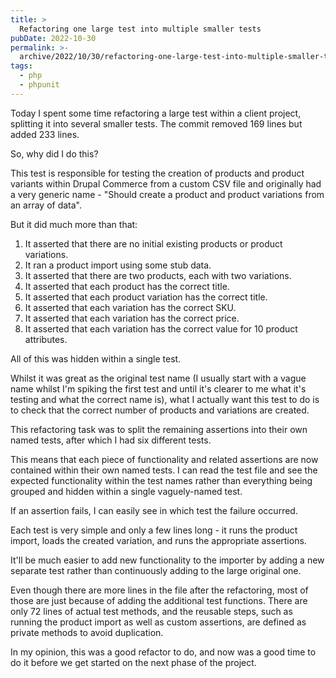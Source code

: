 ```yaml
---
title: >
  Refactoring one large test into multiple smaller tests
pubDate: 2022-10-30
permalink: >-
  archive/2022/10/30/refactoring-one-large-test-into-multiple-smaller-tests
tags:
  - php
  - phpunit
---
```


Today I spent some time refactoring a large test within a client project, splitting it into several smaller tests. The commit removed 169 lines but added 233 lines.

So, why did I do this?

This test is responsible for testing the creation of products and product variants within Drupal Commerce from a custom CSV file and originally had a very generic name - "Should create a product and product variations from an array of data".

But it did much more than that:

1. It asserted that there are no initial existing products or product variations.
1. It ran a product import using some stub data.
1. It asserted that there are two products, each with two variations.
1. It asserted that each product has the correct title.
1. It asserted that each product variation has the correct title.
1. It asserted that each variation has the correct SKU.
1. It asserted that each variation has the correct price.
1. It asserted that each variation has the correct value for 10 product attributes.

All of this was hidden within a single test.

Whilst it was great as the original test name (I usually start with a vague name whilst I'm spiking the first test and until it's clearer to me what it's testing and what the correct name is), what I actually want this test to do is to check that the correct number of products and variations are created.

This refactoring task was to split the remaining assertions into their own named tests, after which I had six different tests.

This means that each piece of functionality and related assertions are now contained within their own named tests. I can read the test file and see the expected functionality within the test names rather than everything being grouped and hidden within a single vaguely-named test.

If an assertion fails, I can easily see in which test the failure occurred.

Each test is very simple and only a few lines long - it runs the product import, loads the created variation, and runs the appropriate assertions.

It'll be much easier to add new functionality to the importer by adding a new separate test rather than continuously adding to the large original one.

Even though there are more lines in the file after the refactoring, most of those are just because of adding the additional test functions. There are only 72 lines of actual test methods, and the reusable steps, such as running the product import as well as custom assertions, are defined as private methods to avoid duplication.

In my opinion, this was a good refactor to do, and now was a good time to do it before we get started on the next phase of the project.
